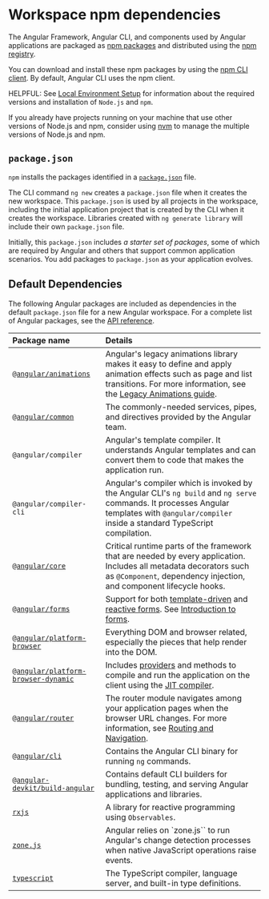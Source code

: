 # Workspace npm dependencies

The Angular Framework, Angular CLI, and components used by Angular applications are packaged as [npm packages](https://docs.npmjs.com/getting-started/what-is-npm "What is npm?") and distributed using the [npm registry](https://docs.npmjs.com).

You can download and install these npm packages by using the [npm CLI client](https://docs.npmjs.com/cli/install).
By default, Angular CLI uses the npm client.

HELPFUL: See [Local Environment Setup](tools/cli/setup-local "Setting up for Local Development") for information about the required versions and installation of `Node.js` and `npm`.

If you already have projects running on your machine that use other versions of Node.js and npm, consider using [nvm](https://github.com/creationix/nvm) to manage the multiple versions of Node.js and npm.

## `package.json`

`npm` installs the packages identified in a [`package.json`](https://docs.npmjs.com/files/package.json) file.

The CLI command `ng new` creates a `package.json` file when it creates the new workspace.
This `package.json` is used by all projects in the workspace, including the initial application project that is created by the CLI when it creates the workspace.
Libraries created with `ng generate library` will include their own `package.json` file.

Initially, this `package.json` includes *a starter set of packages*, some of which are required by Angular and others that support common application scenarios.
You add packages to `package.json` as your application evolves.

## Default Dependencies

The following Angular packages are included as dependencies in the default `package.json` file for a new Angular workspace.
For a complete list of Angular packages, see the [API reference](api).

| Package name                                                              | Details                                                                                                                                                                                        |
|:---                                                                       |:---                                                                                                                                                                                            |
| [`@angular/animations`](api#animations)                                   | Angular's legacy animations library makes it easy to define and apply animation effects such as page and list transitions. For more information, see the [Legacy Animations guide](guide/legacy-animations).        |
| [`@angular/common`](api#common)                                           | The commonly-needed services, pipes, and directives provided by the Angular team.                                                                                                              |
| `@angular/compiler`                                                       | Angular's template compiler. It understands Angular templates and can convert them to code that makes the application run.                                                                     |
| `@angular/compiler-cli`                                                   | Angular's compiler which is invoked by the Angular CLI's `ng build` and `ng serve` commands. It processes Angular templates with `@angular/compiler` inside a standard TypeScript compilation. |
| [`@angular/core`](api#core)                                               | Critical runtime parts of the framework that are needed by every application. Includes all metadata decorators such as `@Component`, dependency injection, and component lifecycle hooks.      |
| [`@angular/forms`](api#forms)                                             | Support for both [template-driven](guide/forms) and [reactive forms](guide/forms/reactive-forms). See [Introduction to forms](guide/forms).                                                    |
| [`@angular/platform-browser`](api#platform-browser)                       | Everything DOM and browser related, especially the pieces that help render into the DOM.                                                                                                       |
| [`@angular/platform-browser-dynamic`](api#platform-browser-dynamic)       | Includes [providers](api/core/Provider) and methods to compile and run the application on the client using the [JIT compiler](tools/cli/aot-compiler#choosing-a-compiler).                     |
| [`@angular/router`](api#router)                                           | The router module navigates among your application pages when the browser URL changes. For more information, see [Routing and Navigation](guide/routing).                                       |
| [`@angular/cli`](https://github.com/angular/angular-cli)                  | Contains the Angular CLI binary for running `ng` commands.                                                                                                                                     |
| [`@angular-devkit/build-angular`](https://www.npmjs.com/package/@angular-devkit/build-angular) | Contains default CLI builders for bundling, testing, and serving Angular applications and libraries.                                                                                           |
| [`rxjs`](https://www.npmjs.com/package/rxjs)                                                                    | A library for reactive programming using `Observables`.                                                                                                                                        |
| [`zone.js`](https://github.com/angular/zone.js)                           | Angular relies on `zone.js`` to run Angular's change detection processes when native JavaScript operations raise events.                                                                       |
| [`typescript`](https://www.npmjs.com/package/typescript)                  | The TypeScript compiler, language server, and built-in type definitions.                                                                                                                       |
